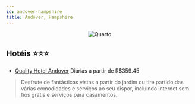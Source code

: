 ```yaml
---
id: andover-hampshire
title: Andover, Hampshire
---
```


<center><img src="https://i.travelapi.com/hotels/1000000/460000/459300/459203/02eadf67_z.jpg" alt="Quarto" /></center>


## Hotéis ⭐️⭐️⭐️

-    [Quality Hotel Andover](https://www.hurb.com/aud/https://www.hurb.com/hoteis/andover/quality-hotel-andover-JNP-JP065812?cmp=18055) Diárias a partir de R$359.45
   > Desfrute de fantásticas vistas a partir do jardim ou tire partido das várias comodidades e serviços ao seu dispor, incluindo internet sem fios grátis e serviços para casamentos.
